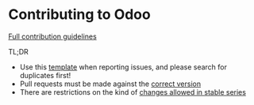 Contributing to Odoo
====================

[Full contribution guidelines](https://github.com/odoo/odoo/wiki/Contributing)

TL;DR

* Use this [template](https://github.com/odoo/odoo/wiki/Contributing#reporting-issues) when reporting issues, and please search for duplicates first!
* Pull requests must be made against the [correct version](https://github.com/odoo/odoo/wiki/Contributing#against-which-version-should-i-submit-a-patch)
* There are restrictions on the kind of [changes allowed in stable series](https://github.com/odoo/odoo/wiki/Contributing#what-does-stable-mean)
